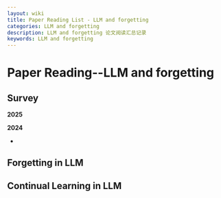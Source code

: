 ```yaml
---
layout: wiki
title: Paper Reading List - LLM and forgetting
categories: LLM and forgetting
description: LLM and forgetting 论文阅读汇总记录
keywords: LLM and forgetting
---
```






# Paper Reading--LLM and forgetting



## Survey

**2025**





**2024**

- 



## Forgetting in   LLM 





##  Continual Learning in LLM
